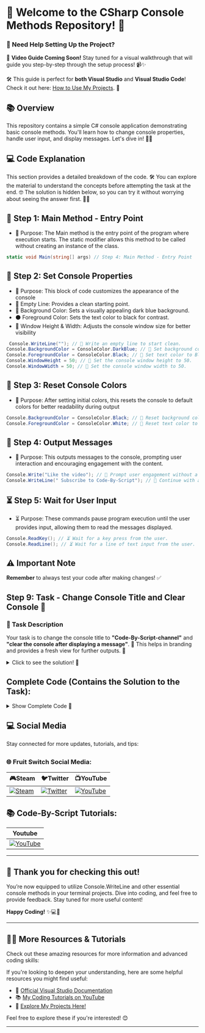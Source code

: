 # 🌟 Welcome to the CSharp Console Methods Repository! 🌟



### 📖 Need Help Setting Up the Project? 

🎥 **Video Guide Coming Soon!** Stay tuned for a visual walkthrough that will guide you step-by-step through the setup process! 📹✨

🛠️ This guide is perfect for **both Visual Studio** and **Visual Studio Code**! Check it out here: [How to Use My Projects](https://github.com/Code-By-Script/Guide-to-Using-the-Project). 🔗

## 📚 Overview
This repository contains a simple C# console application demonstrating basic console methods. You'll learn how to change console properties, handle user input, and display messages. Let's dive in! 🏊‍♂️

## 💻 Code Explanation 

This section provides a detailed breakdown of the code. 🛠️ You can explore the material to understand the concepts before attempting the task at the end. 🤓 The solution is hidden below, so you can try it without worrying about seeing the answer first. 👀✨

## 🚀 Step 1: Main Method - Entry Point
  - 🚀 Purpose: The Main method is the entry point of the program where execution starts. The static modifier allows this method to be called without creating an instance of the class.
```csharp
static void Main(string[] args) // Step 4: Main Method - Entry Point
 ```
## 🎨 Step 2: Set Console Properties
  - 🎨 Purpose: This block of code customizes the appearance of the console 
   - 🧹 Empty Line: Provides a clean starting point. 
   - 🌌 Background Color: Sets a visually appealing dark blue background. 
   - ⚫ Foreground Color: Sets the text color to black for contrast. 
   - 📏 Window Height & Width: Adjusts the console window size for better visibility
```csharp
 Console.WriteLine(""); // 📝 Write an empty line to start clean.
Console.BackgroundColor = ConsoleColor.DarkBlue; // 🎨 Set background color to Dark Blue.
Console.ForegroundColor = ConsoleColor.Black; // 🎨 Set text color to Black.
Console.WindowHeight = 50; // 📏 Set the console window height to 50.
Console.WindowWidth = 50; // 📏 Set the console window width to 50.
 ```
## 🎨 Step 3: Reset Console Colors
  - 🎨 Purpose: After setting initial colors, this resets the console to default colors for better readability during output
```csharp
Console.BackgroundColor = ConsoleColor.Black; // 🎨 Reset background color to Black.
Console.ForegroundColor = ConsoleColor.White; // 🎨 Reset text color to White.
 ```
## 💬 Step 4: Output Messages
  - 💬 Purpose: This outputs messages to the console, prompting user interaction and encouraging engagement with the content.
```csharp
Console.Write("Like the video"); // 💬 Prompt user engagement without a newline.
Console.WriteLine(" Subscribe to Code-By-Script"); // 💬 Continue with a new message on the next line.
 ```
## ⏳ Step 5: Wait for User Input
  - ⏳ Purpose: These commands pause program execution until the user provides input, allowing them to read the messages displayed.
```csharp
Console.ReadKey(); // ⏳ Wait for a key press from the user.
Console.ReadLine(); // ⏳ Wait for a line of text input from the user.
 ```
## ⚠️ Important Note
**Remember** to always test your code after making changes! ✅

## Step 9: Task - Change Console Title and Clear Console 🔧

### 🔧 Task Description
Your task is to change the console title to **"Code-By-Script-channel"** and **"clear the console after displaying a message"**. 📝 This helps in branding and provides a fresh view for further outputs. 🌟



<details>
<summary>Click to see the solution! 👀</summary>

### Solution:
- **Output Message**: Displays "Code-By-Script" to indicate branding.
- **Change Title**: Sets the console window title to the channel's name for identification.
- **Wait for Input**: Pauses execution, allowing the user to read the message.
- **Clear Console**: Removes all previous text to give a fresh view for future operations.
```csharp
Console.WriteLine("Code-By-Script"); // 💬 Output a message to the console.
Console.Title = "Code-By-Script-channel"; // 🔖 Change the console title to Code-By-Script-channel.
Console.ReadKey(); // ⏳ Wait for a key press before clearing.
Console.Clear(); // 🧹 Clear the console of all previous outputs.
 ```
</details> </details> 

## Complete Code (Contains the Solution to the Task):
<details>
<summary>Show Complete Code 👀 </summary>

```csharp
using System;

namespace MyApp
{
    internal class Program
    {
        static void Main(string[] args)
        {
            Console.WriteLine(""); // 💬 Print an empty line for spacing.

            Console.BackgroundColor = ConsoleColor.DarkBlue; // 🎨 Set background color to DarkBlue.
            Console.ForegroundColor = ConsoleColor.Black; // 🎨 Set text color to Black.
            Console.WindowHeight = 50; // 📏 Set console window height.
            Console.WindowWidth = 50; // 📏 Set console window width.

            Console.BackgroundColor = ConsoleColor.Black; // 🎨 Reset background color to Black.
            Console.ForegroundColor = ConsoleColor.White; // 🎨 Reset text color to White.

            Console.Write("Like the video"); // 💬 Prompt user to like the video.
            Console.WriteLine("Subscribe to Code-By-Script"); // 💬 Encourage users to subscribe.
            Console.ReadKey(); // ⏳ Wait for user to press a key.
            Console.ReadLine(); // ⏳ Wait for user to press Enter.

            // Task for you
            // Try to write something to the console 
            // Change the title of the console
            // On the next line, clear the console terminal

            Console.WriteLine("Code-By-Script"); // 💬 Output a message to the console.
            Console.Title = "Code-By-Script-channel"; // 🔖 Change the console title to Code-By-Script-channel.
            Console.ReadKey(); // ⏳ Wait for a key press before clearing.
            Console.Clear(); // 🧹 Clear the console of all previous outputs.
        }
    }
 ```

</details> </details> 

## 💻 **Social Media**

Stay connected for more updates, tutorials, and tips:
## <h3> 🌐 Fruit Switch Social Media: </h3>      
| **🎮Steam** | **🐦Twitter** | **📺YouTube** |
|-----------|-------------|--------------|
| [![Steam](https://img.icons8.com/?size=48&id=zNqjI8XKkCv0&format=png)](https://store.steampowered.com/app/2248480/Fruit_Switch/) | [![Twitter](https://img.icons8.com/?size=50&id=phOKFKYpe00C&format=png)](https://x.com/Fruit_Switch) | [![YouTube](https://img.icons8.com/?size=48&id=19318&format=png)](https://www.youtube.com/@FruitSwitchTeam) | 
## 📚 Code-By-Script Tutorials:
| **Youtube** | 
|-----------|
 [![YouTube](https://img.icons8.com/?size=48&id=19318&format=png)](https://www.youtube.com/@CodeByScript) | 
---

## 🙏 **Thank you for checking this out!**

 You’re now equipped to utilize Console.WriteLine and other essential console methods in your terminal projects. Dive into coding, and feel free to provide feedback. Stay tuned for more useful content!

**Happy Coding!** ✨💻🚀

---

## 🧑‍🏫 **More Resources & Tutorials**

Check out these amazing resources for more information and advanced coding skills:

If you're looking to deepen your understanding, here are some helpful resources you might find useful:

- 🌟 [Official Visual Studio Documentation](https://docs.microsoft.com/en-us/visualstudio/)
- 📚 [My Coding Tutorials on YouTube](https://www.youtube.com/@CodeByScript)
- 🚀 [Explore My Projects Here!](https://github.com/Code-By-Script?tab=stars)  

Feel free to explore these if you're interested! 😊

---

